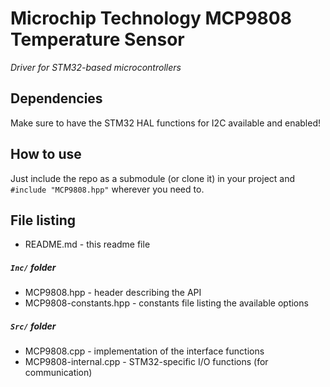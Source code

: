 # Microchip Technology MCP9808 Temperature Sensor 
*Driver for STM32-based microcontrollers*

## Dependencies
Make sure to have the STM32 HAL functions for I2C available and enabled!

## How to use
Just include the repo as a submodule (or clone it) in your project and 
`#include "MCP9808.hpp"` wherever you need to.

## File listing
* README.md - this readme file
##### `Inc/` folder
* MCP9808.hpp - header describing the API
* MCP9808-constants.hpp - constants file listing the available options
##### `Src/` folder
* MCP9808.cpp - implementation of the interface functions
* MCP9808-internal.cpp - STM32-specific I/O functions (for communication)